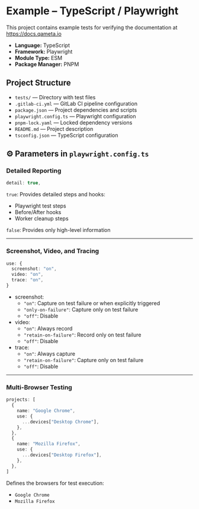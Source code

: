 # Example – TypeScript / Playwright

This project contains example tests for verifying the documentation at https://docs.qameta.io

- **Language:** TypeScript  
- **Framework:** Playwright  
- **Module Type:** ESM  
- **Package Manager:** PNPM

## Project Structure

- `tests/` — Directory with test files
- `.gitlab-ci.yml` — GitLab CI pipeline configuration
- `package.json` —  Project dependencies and scripts
- `playwright.config.ts` — Playwright configuration
- `pnpm-lock.yaml` — Locked dependency versions
- `README.md` — Project description
- `tsconfig.json` — TypeScript configuration


## ⚙️ Parameters in `playwright.config.ts`

### Detailed Reporting

```ts
detail: true,
```

`true`: Provides detailed steps and hooks:
- Playwright test steps
- Before/After hooks
- Worker cleanup steps

`false`: Provides only high-level information

---

### Screenshot, Video, and Tracing

```ts
use: {
  screenshot: "on",
  video: "on",
  trace: "on",
}
```

- screenshot:
  - `"on"`: Capture on test failure or when explicitly triggered
  - `"only-on-failure"`: Capture only on test failure
  - `"off"`: Disable
- video:
  - `"on"`: Always record
  - `"retain-on-failure"`: Record only on test failure
  - `"off"`: Disable
- trace:
  - `"on"`: Always capture
  - `"retain-on-failure"`: Capture only on test failure
  - `"off"`: Disable

---

### Multi-Browser Testing

```ts
projects: [
  {
    name: "Google Chrome",
    use: {
      ...devices["Desktop Chrome"],
    },
  },
  {
    name: "Mozilla Firefox",
    use: {
      ...devices["Desktop Firefox"],
    },
  },
]
```

Defines the browsers for test execution:
- `Google Chrome`
- `Mozilla Firefox`